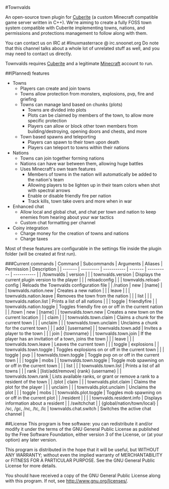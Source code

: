 #Townvalds

An open-source town plugin for [Cuberite](https://www.cuberite.org) (a custom Minecraft compatible game server written in C++). We're aiming to create a fully FOSS town system compatible with Cuberite implementing towns, nations, and permissions and protections management to follow along with them.

You can contact us on IRC at #linuxmasterrace @ irc.snoonet.org
Do note that this channel talks about a whole lot of unrelated stuff as well, and you may need to contact us directly.

Townvalds requires [Cuberite](https://www.cuberite.org) and a legitimate [Minecraft](https://www.minecraft.net) account to run.

##(Planned) features
 - Towns
   - Players can create and join towns
   - Towns allow protection from monsters, explosions, pvp, fire and griefing
   - Towns can manage land based on chunks (plots)
     - Towns are divided into plots
     - Plots can be claimed by members of the town, to allow more specific protection
     - Players can allow or block other town members from building/destroying, opening doors and chests, and more
   - Town based spawns and teleporting
     - Players can spawn to their town upon death
     - Players can teleport to towns within their nations
 - Nations
   - Towns can join together forming nations
   - Nations can have war between them, allowing huge battles
   - Uses Minecraft's own team features
     - Members of towns in the nation will automatically be added to the nation's team
     - Allowing players to be lighten up in their team colors when shot with spectral arrows
     - Enable or disable friendly fire per nation
     - Track kills, town take overs and more when in war
 - Enhanced chat
   - Allow local and global chat, and chat per town and nation to keep enemies from hearing about your war tactics
   - Custom chat formatting per channel
 - Coiny integration
   - Charge money for the creation of towns and nations
   - Charge taxes

Most of these features are configurable in the settings file inside the plugin folder (will be created at first run).

###Current commands
| Command | Subcommands | Arguments | Aliases | Permission | Description |
| ------- | --------- | ----------- | ------- | ---------- | ----------- |
| /townvalds | version | | | townvalds.version | Displays the current plugin version to the player |
| | reloadconfig | | | townvalds.reload-config | Reloads the Townvalds configuration file |
| /nation | new | [name] | | townvalds.nation.new | Creates a new nation |
| | leave | | | townvalds.nation.leave | Removes the town from the nation |
| | list | | | townvalds.nation.list | Prints a list of all nations |
| | toggle | friendlyfire | | townvalds.nation.toggle | Toggles friendly fire on or off in the current nation |
| /town | new | [name] | | townvalds.town.new | Creates a new town on the current location |
| | claim | | | townvalds.town.claim | Claims a chunk for the current town |
| | unclaim | | | townvalds.town.unclaim | Unclaims a chunk for the current town |
| | add | [username] | | townvalds.town.add | Invites a player to the town |
| | join | {townname} | | townvalds.town.join | If the player has an invitation of a town, joins the town |
| | leave | | | townvalds.town.leave | Leaves the current town |
| | toggle | explosions | | townvalds.town.toggle | Toggles explosions on or off in the current town |
| | toggle | pvp | | townvalds.town.toggle | Toggle pvp on or off in the current town |
| | toggle | mobs | | townvalds.town.toggle | Toggle mob spawning on or off in the current town |
| | list | | | townvalds.town.list | Prints a list of all towns |
| | rank | [list/add/remove] {rank} {username} | | townvalds.town.rank | Lists available ranks, or grant or remove a rank to a resident of the town |
| /plot | claim | | | townvalds.plot.claim | Claims the plot for the player |
| | unclaim | | | townvalds.plot.unclaim | Unclaims the plot |
| | toggle | mobs | | townvalds.plot.toggle | Toggles mob spawning on or off in the current plot |
| /resident | | | | townvalds.resident.info | Displays information about a resident |
| /switchchat | | {global/nation/town/local} | /sc, /gc, /nc, /tc, /lc | townvalds.chat.switch | Switches the active chat channel |

##License
This program is free software: you can redistribute it and/or modify it under the terms of the GNU General Public License as published by the Free Software Foundation, either version 3 of the License, or (at your option) any later version.

This program is distributed in the hope that it will be useful, but WITHOUT ANY WARRANTY; without even the implied warranty of MERCHANTABILITY or FITNESS FOR A PARTICULAR PURPOSE. See the GNU General Public License for more details.

You should have received a copy of the GNU General Public License along with this program. If not, see http://www.gnu.org/licenses/.
